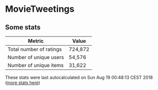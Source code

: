 # MovieTweetings
## Some stats

Metric | Value
--- | ---
Total number of ratings                 | 724,872
Number of unique users                  | 54,576
Number of unique items                  | 31,622
These stats were last autocalculated on Sun Aug 19 00:48:13 CEST 2018  ([more stats here](./stats.md))

